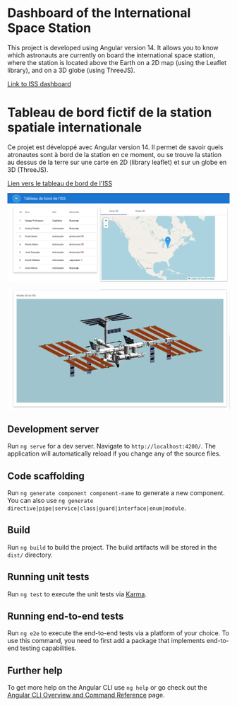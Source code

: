 
# Dashboard of the International Space Station

This project is developed using Angular version 14. It allows you to know which astronauts are currently on board the international space station, where the station is located above the Earth on a 2D map (using the Leaflet library), and on a 3D globe (using ThreeJS).

<a href="https://clementvaugoyeau.github.io/IssFront/" >Link to ISS dashboard<a/>

# Tableau de bord fictif de la station spatiale internationale

Ce projet est développé avec Angular version 14. Il permet de savoir quels atronautes sont à bord de la station en ce moment, ou se trouve la station au dessus de la terre sur une carte en 2D (library leaflet) et sur un globe en 3D (ThreeJS).

<a href="https://clementvaugoyeau.github.io/IssFront/" >Lien vers le tableau de bord de l'ISS<a/>

<p align="center">

  <img src="https://github.com/ClementVaugoyeau/IssFront/blob/dev/src/assets/screenshot_1_list_map.JPG"  alt="accessibility text">
</p>    

<p align="center">

  <img src="https://github.com/ClementVaugoyeau/IssFront/blob/dev/src/assets/screenshot_2_ISS_3D_Model.JPG"  alt="accessibility text">
</p> 


## Development server

Run `ng serve` for a dev server. Navigate to `http://localhost:4200/`. The application will automatically reload if you change any of the source files.

## Code scaffolding

Run `ng generate component component-name` to generate a new component. You can also use `ng generate directive|pipe|service|class|guard|interface|enum|module`.

## Build

Run `ng build` to build the project. The build artifacts will be stored in the `dist/` directory.

## Running unit tests

Run `ng test` to execute the unit tests via [Karma](https://karma-runner.github.io).

## Running end-to-end tests

Run `ng e2e` to execute the end-to-end tests via a platform of your choice. To use this command, you need to first add a package that implements end-to-end testing capabilities.

## Further help

To get more help on the Angular CLI use `ng help` or go check out the [Angular CLI Overview and Command Reference](https://angular.io/cli) page.
